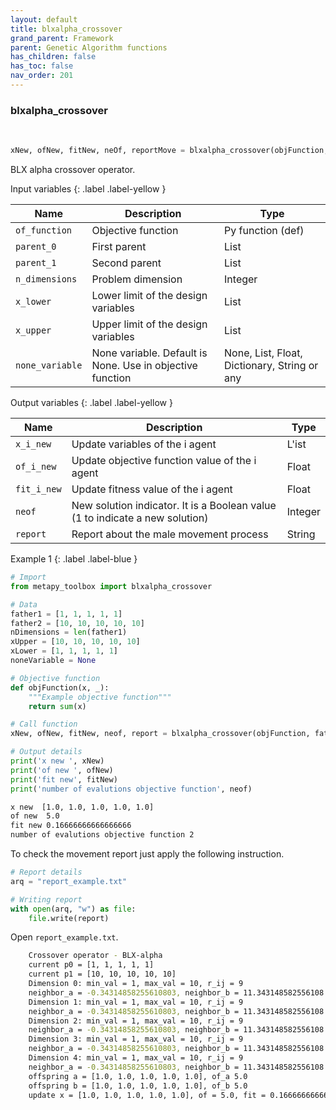 ```yaml
---
layout: default
title: blxalpha_crossover
grand_parent: Framework
parent: Genetic Algorithm functions
has_children: false
has_toc: false
nav_order: 201
---
```


<!--Don't delete ths script-->
<script src = "https://polyfill.io/v3/polyfill.min.js?features=es6"></script>
<script id = "MathJax-script" async src="https://cdn.jsdelivr.net/npm/mathjax@3/es5/tex-mml-chtml.js"></script>
<!--Don't delete ths script-->

<h3>blxalpha_crossover</h3>
<br>

```python
xNew, ofNew, fitNew, neOf, reportMove = blxalpha_crossover(objFunction, father1, father2, n_dimensions, xUpper, xLower, noneVariable)
```

<p align = "justify">BLX alpha crossover operator.

</p>
Input variables
{: .label .label-yellow }

<table style = "width:100%">
   <thead>
     <tr>
       <th>Name</th>
       <th>Description</th>
       <th>Type</th>
     </tr>
   </thead>
   <tr>
       <td><code>of_function</code></td>
       <td>Objective function</td>
       <td>Py function (def)</td>
   </tr> 
   <tr>
       <td><code>parent_0</code></td>
       <td>First parent</td>
       <td>List</td>
   </tr>
   <tr>
       <td><code>parent_1</code></td>
       <td>Second parent</td>
       <td>List</td>
   </tr> 
   <tr>
       <td><code>n_dimensions</code></td>
       <td>Problem dimension</td>
       <td>Integer</td>
   </tr>   
   <tr>
       <td><code>x_lower</code></td>
       <td>Lower limit of the design variables</td>
       <td>List</td>
   </tr>
   <tr>
       <td><code>x_upper</code></td>
       <td>Upper limit of the design variables</td>
       <td>List</td>
   </tr>
   <tr>
       <td><code>none_variable</code></td>
       <td>None variable. Default is None. Use in objective function</td>
       <td>None, List, Float, Dictionary, String or any</td>
   </tr>
</table>

Output variables
{: .label .label-yellow }

<table style = "width:100%">
   <thead>
     <tr>
       <th>Name</th>
       <th>Description</th>
       <th>Type</th>
     </tr>
   </thead>
   <tr>
       <td><code>x_i_new</code></td>
       <td>Update variables of the i agent</td>
       <td>L'ist</td>
   </tr>
   <tr>
       <td><code>of_i_new</code></td>
       <td> Update objective function value of the i agent</td>
       <td>Float</td>
   </tr>
   <tr>
       <td><code>fit_i_new</code></td>
       <td>Update fitness value of the i agent</td>
       <td>Float</td>
   </tr>
   <tr>
       <td><code>neof</code></td>
       <td>New solution indicator. It is a Boolean value (1 to indicate a new solution)</td>
       <td>Integer</td>
   </tr>
   <tr>
       <td><code>report</code></td>
       <td>Report about the male movement process</td>
       <td>String</td>
   </tr>
</table>

Example 1
{: .label .label-blue }

<p align = "justify">
 <i>
 </i>
</p>

```python
# Import
from metapy_toolbox import blxalpha_crossover

# Data
father1 = [1, 1, 1, 1, 1]
father2 = [10, 10, 10, 10, 10]
nDimensions = len(father1)
xUpper = [10, 10, 10, 10, 10]
xLower = [1, 1, 1, 1, 1]
noneVariable = None

# Objective function
def objFunction(x, _):
    """Example objective function"""
    return sum(x)

# Call function
xNew, ofNew, fitNew, neof, report = blxalpha_crossover(objFunction, father1, father2, nDimensions, xUpper, xLower, noneVariable)

# Output details
print('x new ', xNew)
print('of new ', ofNew)
print('fit new', fitNew)
print('number of evalutions objective function', neof)
```

```bash
x new  [1.0, 1.0, 1.0, 1.0, 1.0]
of new  5.0
fit new 0.16666666666666666
number of evalutions objective function 2
```

<p align = "justify">
  To check the movement report just apply the following instruction.
</p>

```python
# Report details
arq = "report_example.txt"

# Writing report
with open(arq, "w") as file:
    file.write(report)
```

<p align = "justify">
  Open <code>report_example.txt</code>. 
</p>

```bash
    Crossover operator - BLX-alpha
    current p0 = [1, 1, 1, 1, 1]
    current p1 = [10, 10, 10, 10, 10]
    Dimension 0: min_val = 1, max_val = 10, r_ij = 9
    neighbor_a = -0.34314858255610803, neighbor_b = 11.343148582556108
    Dimension 1: min_val = 1, max_val = 10, r_ij = 9
    neighbor_a = -0.34314858255610803, neighbor_b = 11.343148582556108
    Dimension 2: min_val = 1, max_val = 10, r_ij = 9
    neighbor_a = -0.34314858255610803, neighbor_b = 11.343148582556108
    Dimension 3: min_val = 1, max_val = 10, r_ij = 9
    neighbor_a = -0.34314858255610803, neighbor_b = 11.343148582556108
    Dimension 4: min_val = 1, max_val = 10, r_ij = 9
    neighbor_a = -0.34314858255610803, neighbor_b = 11.343148582556108
    offspring a = [1.0, 1.0, 1.0, 1.0, 1.0], of_a 5.0
    offspring b = [1.0, 1.0, 1.0, 1.0, 1.0], of_b 5.0
    update x = [1.0, 1.0, 1.0, 1.0, 1.0], of = 5.0, fit = 0.16666666666666666
```
